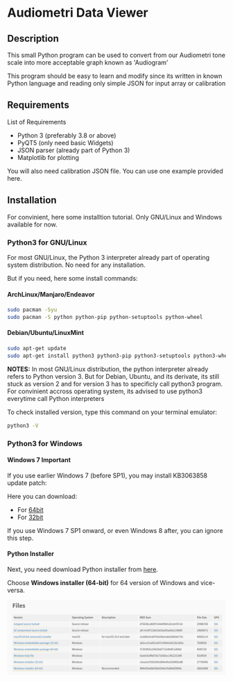 # Audiometri Data Viewer

## Description

This small Python program can be used to convert from our Audiometri tone scale into more acceptable graph known as 'Audiogram'

This program should be easy to learn and modify since its written in known Python language and reading only simple JSON for input array or calibration

## Requirements

List of Requirements
- Python 3 (preferably 3.8 or above)
- PyQT5 (only need basic Widgets)
- JSON parser (already part of Python 3)
- Matplotlib for plotting

You will also need calibration JSON file.
You can use one example provided here.

## Installation

For convinient, here some installtion tutorial.
Only GNU/Linux and Windows available for now.


### Python3 for GNU/Linux

For most GNU/Linux, the Python 3 interpreter already part of operating system distribution.
No need for any installation.

But if you need, here some install commands:

#### ArchLinux/Manjaro/Endeavor

```sh
sudo pacman -Syu
sudo pacman -S python python-pip python-setuptools python-wheel
```

#### Debian/Ubuntu/LinuxMint

```sh
sudo apt-get update
sudo apt-get install python3 python3-pip python3-setuptools python3-wheel
```

**NOTES:** In most GNU/Linux distribution, the python interpreter already refers to Python version 3. 
But for Debian, Ubuntu, and its derivate, its still stuck as version 2 and for version 3 has to specificly call python3 program.
For convinient accross operating system, its advised to use python3 everytime call Python interpreters

To check installed version, type this command on your terminal emulator:

```sh
python3 -V
```

### Python3 for Windows

#### Windows 7 Important

If you use earlier Windows 7 (before SP1), you may install KB3063858 update patch:

Here you can download:
- For [64bit](https://www.microsoft.com/en-us/download/details.aspx?id=47442)
- For [32bit](https://www.microsoft.com/en-us/download/details.aspx?id=47409)

If you use Windows 7 SP1 onward, or even Windows 8 after, you can ignore this step.

#### Python Installer

Next, you need download Python installer from [here](https://www.python.org/downloads/release/python-3106/).

Choose **Windows installer (64-bit)** for 64 version of Windows and vice-versa.

![images](images/python_win_installer.png?raw=true)